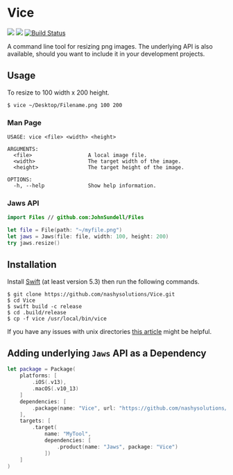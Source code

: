 # Vice

![](https://img.shields.io/badge/platform-macOS%2BiOS%2Blinux-blue)
![](https://img.shields.io/badge/swift-5.3-blue)
[![Build Status](https://app.bitrise.io/app/e3c11122a72d9a53/status.svg?token=nTse58IVAQ3qolGoCMmKiw&branch=main)](https://app.bitrise.io/app/e3c11122a72d9a53)

A command line tool for resizing png images. The underlying API is also available, should you want to include it in your development projects.

## Usage
To resize to 100 width x 200 height.
```
$ vice ~/Desktop/Filename.png 100 200
```
### Man Page

```
USAGE: vice <file> <width> <height>

ARGUMENTS:
  <file>                  A local image file. 
  <width>                 The target width of the image. 
  <height>                The target height of the image. 

OPTIONS:
  -h, --help              Show help information.
```
### Jaws API
```swift
import Files // github.com:JohnSundell/Files

let file = File(path: "~/myfile.png")
let jaws = Jaws(file: file, width: 100, height: 200)
try jaws.resize()
```
## Installation
Install [Swift](https://swift.org/getting-started/) (at least version 5.3) then run the following commands.
```
$ git clone https://github.com/nashysolutions/Vice.git
$ cd Vice
$ swift build -c release
$ cd .build/release
$ cp -f vice /usr/local/bin/vice
```
If you have any issues with unix directories [this article](https://superuser.com/questions/717663/permission-denied-when-trying-to-cd-usr-local-bin-from-terminal) might be helpful.

## Adding underlying `Jaws` API as a Dependency

```swift
let package = Package(
    platforms: [
        .iOS(.v13), 
        .macOS(.v10_13)
    ]
    dependencies: [
        .package(name: "Vice", url: "https://github.com/nashysolutions/Vice.git", .upToNextMinor(from: "1.0.0"))
    ],
    targets: [
        .target(
            name: "MyTool", 
            dependencies: [
                .product(name: "Jaws", package: "Vice")
            ])
    ]
)
```

